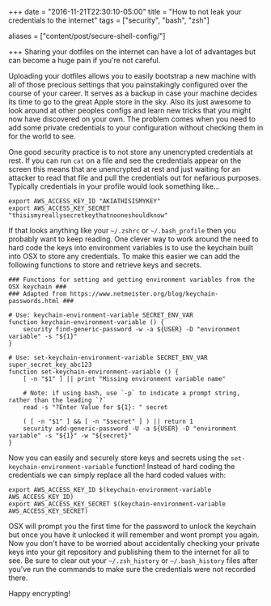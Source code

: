 +++
date = "2016-11-21T22:30:10-05:00"
title = "How to not leak your credentials to the internet"
tags = ["security", "bash", "zsh"] 

aliases = ["content/post/secure-shell-config/"]

+++
Sharing your dotfiles on the internet can have a lot of advantages but can become a huge pain if you're not careful.
<!--more-->

Uploading your dotfiles allows you to easily bootstrap a new machine with all of those precious settings that you painstakingly configured over the course of your career. It serves as a backup in case your machine decides its time to go to the great Apple store in the sky. Also its just awesome to look around at other peoples configs and learn new tricks that you might now have discovered on your own. The problem comes when you need to add some private credentials to your configuration without checking them in for the world to see.

One good security practice is to not store any unencrypted credentials at rest. If you can run `cat` on a file and see the credentials appear on the screen this means that are unencrypted at rest and just waiting for an attacker to read that file and pull the credentials out for nefarious purposes. Typically credentials in your profile would look something like...

```
export AWS_ACCESS_KEY_ID "AKIATHISISMYKEY"
export AWS_ACCESS_KEY_SECRET "thisismyreallysecretkeythatnooneshouldknow"
```

If that looks anything like your `~/.zshrc` or `~/.bash_profile` then you probably want to keep reading. One clever way to work around the need to hard code the keys into environment variables is to use the keychain built into OSX to store any credentials. To make this easier we can add the following functions to store and retrieve keys and secrets.

```
### Functions for setting and getting environment variables from the OSX keychain ###
### Adapted from https://www.netmeister.org/blog/keychain-passwords.html ###

# Use: keychain-environment-variable SECRET_ENV_VAR
function keychain-environment-variable () {
    security find-generic-password -w -a ${USER} -D "environment variable" -s "${1}"
}

# Use: set-keychain-environment-variable SECRET_ENV_VAR super_secret_key_abc123
function set-keychain-environment-variable () {
    [ -n "$1" ] || print "Missing environment variable name"
    
    # Note: if using bash, use `-p` to indicate a prompt string, rather than the leading `?`
    read -s "?Enter Value for ${1}: " secret
    
    ( [ -n "$1" ] && [ -n "$secret" ] ) || return 1
    security add-generic-password -U -a ${USER} -D "environment variable" -s "${1}" -w "${secret}"
}
```

Now you can easily and securely store keys and secrets using the `set-keychain-environment-variable` function! Instead of hard coding the credentials we can simply replace all the hard coded values with:


```
export AWS_ACCESS_KEY_ID $(keychain-environment-variable AWS_ACCESS_KEY_ID)
export AWS_ACCESS_KEY_SECRET $(keychain-environment-variable AWS_ACCESS_KEY_SECRET)
```

OSX will prompt you the first time for the password to unlock the keychain but once you have it unlocked it will remember and wont prompt you again. Now you don't have to be worried about accidentally checking your private keys into your git repository and publishing them to the internet for all to see. Be sure to clear out your `~/.zsh_history` or `~/.bash_history` files after you've run the commands to make sure the credentials were not recorded there. 

Happy encrypting!
